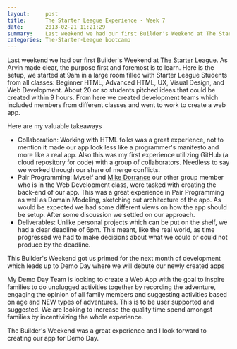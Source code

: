 ```yaml
---
layout:     post
title:      The Starter League Experience - Week 7
date:       2013-02-21 11:21:29
summary:    Last weekend we had our first Builder's Weekend at The Starter League. As Arvin made clear
categories: The-Starter-League bootcamp
---
```


Last weekend we had our first Builder's Weekend at [The Starter League](http://www.starterleague.com/). As Arvin made clear, the purpose first and foremost is to learn. Here is the setup, we started at 9am in a large room filled with Starter League Students from all classes: Beginner HTML, Advanced HTML, UX, Visual Design, and Web Development. About 20 or so students pitched ideas that could be created within 9 hours. From here we created development teams which included members from different classes and went to work to create a web app.

Here are my valuable takeaways

  * Collaboration: Working with HTML folks was a great experience, not to mention it made our app look less like a programmer's manifesto and more like a real app. Also this was my first experience utilizing GitHub (a cloud repository for code) with a group of collaborators. Needless to say we worked through our share of merge conflicts.
  * Pair Programming: Myself and [Mike Dorrance](https://twitter.com/dorrancemike) our other group member who is in the Web Development class, were tasked with creating the back-end of our app. This was a great experience in Pair Programming as well as Domain Modeling, sketching out architecture of the app. As would be expected we had some different views on how the app should be setup. After some discussion we settled on our approach.
  * Deliverables: Unlike personal projects which can be put on the shelf, we had a clear deadline of 6pm. This meant, like the real world, as time progressed we had to make decisions about what we could or could not produce by the deadline.

This Builder's Weekend got us primed for the next month of development which leads up to Demo Day where we will debute our newly created apps

My Demo Day Team is looking to create a Web App with the goal to inspire families to do unplugged activities together by recording the adventure, engaging the opinion of all family members and suggesting activities based on age and NEW types of adventures. This is to be user supported and suggested. We are looking to increase the quality time spend amongst families by incentivizing the whole experience.

The Builder's Weekend was a great experience and I look forward to creating our app for Demo Day.
